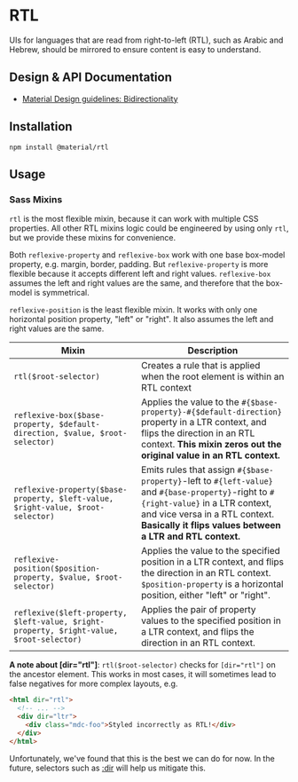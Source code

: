 <!--docs:
title: "RTL"
layout: detail
section: components
excerpt: "Right-to-left and bi-directional text layout via SCSS helpers."
path: /catalog/rtl/
-->

# RTL

UIs for languages that are read from right-to-left (RTL), such as Arabic and Hebrew, should be mirrored to ensure content is easy to understand.

## Design & API Documentation

<ul class="icon-list">
  <li class="icon-list-item icon-list-item--spec">
    <a href="https://material.io/go/design-bidirectionality">Material Design guidelines: Bidirectionality</a>
  </li>
</ul>

## Installation

```
npm install @material/rtl
```

## Usage

### Sass Mixins

`rtl` is the most flexible mixin, because it can work with multiple CSS properties. All other RTL mixins logic could be engineered by using only `rtl`, but we provide these mixins for convenience.

Both `reflexive-property` and `reflexive-box` work with one base box-model property, e.g. margin, border, padding. But `reflexive-property` is more flexible because it accepts different left and right values. `reflexive-box` assumes the left and right values are the same, and therefore that the box-model is symmetrical.

`reflexive-position` is the least flexible mixin. It works with only one horizontal position property, "left" or "right". It also assumes the left and right values are the same.

| Mixin | Description |
| ----------------------------------------------- | - |
| `rtl($root-selector)` | Creates a rule that is applied when the root element is within an RTL context |
| `reflexive-box($base-property, $default-direction, $value, $root-selector)` | Applies the value to the `#{$base-property}-#{$default-direction}` property  in a LTR context, and flips the direction in an RTL context. **This mixin zeros out the original value in an RTL context.**  |
| `reflexive-property($base-property, $left-value, $right-value, $root-selector)` | Emits rules that assign `#{$base-property}`-left to `#{left-value}` and `#{base-property}`-right to `#{right-value}` in a LTR context, and vice versa in a RTL context. **Basically it flips values between a LTR and RTL context.** |
| `reflexive-position($position-property, $value, $root-selector)` | Applies the value to the specified position in a LTR context, and flips the direction in an RTL context. `$position-property` is a horizontal position, either "left" or "right". |
| `reflexive($left-property, $left-value, $right-property, $right-value, $root-selector)` | Applies the pair of property values to the specified position in a LTR context, and flips the direction in an RTL context. |

**A note about [dir="rtl"]**: `rtl($root-selector)` checks for `[dir="rtl"]` on the ancestor element. This works in most cases, it will sometimes lead to false negatives for more complex layouts, e.g.

```html
<html dir="rtl">
  <!-- ... -->
  <div dir="ltr">
    <div class="mdc-foo">Styled incorrectly as RTL!</div>
  </div>
</html>
```

Unfortunately, we've found that this is the best we can do for now. In the future, selectors such as [:dir](http://mdn.io/:dir) will help us mitigate this.
